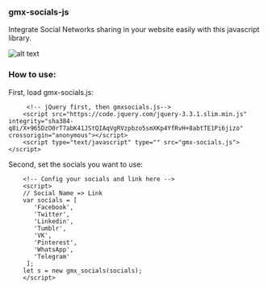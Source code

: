 ### gmx-socials-js
Integrate Social Networks sharing in your website easily with this javascript library.

![alt text](https://i.imgur.com/SYGwnJv.png)

### How to use:

First, load gmx-socials.js:
```
     <!-- jQuery first, then gmxsocials.js-->
    <script src="https://code.jquery.com/jquery-3.3.1.slim.min.js" integrity="sha384-q8i/X+965DzO0rT7abK41JStQIAqVgRVzpbzo5smXKp4YfRvH+8abtTE1Pi6jizo" crossorigin="anonymous"></script>
    <script type="text/javascript" type="" src="gmx-socials.js"></script>
```

Second, set the socials you want to use:
```
    <!-- Config your socials and link here -->
    <script>
    // Social Name => Link
    var socials = [
       'Facebook',
       'Twitter',
       'Linkedin',
       'Tumblr',
       'VK',
       'Pinterest',
       'WhatsApp',
       'Telegram'
     ];
    let s = new gmx_socials(socials);
    </script>
```


